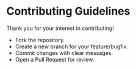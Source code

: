 # Contributing Guidelines

Thank you for your interest in contributing!  
- Fork the repository.  
- Create a new branch for your feature/bugfix.  
- Commit changes with clear messages.  
- Open a Pull Request for review.  
